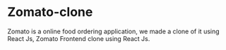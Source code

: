 # Zomato-clone
Zomato is a online food ordering application, we made a clone of it using React Js, Zomato Frontend clone using React Js.
